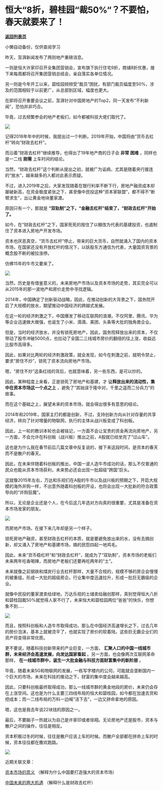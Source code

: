 # 恒大“8折，碧桂园“裁50%“？不要怕，春天就要来了！

[**返回列表页**](/gzh/政事堂2019)

小懒自动备份，仅供查阅学习

  

昨天，澎湃新闻发布了两则地产重磅消息。  

  

一则是恒大许家印召开全集团营销会，宣布旗下执行住宅9折，商铺8折优惠，接下来每周都将召开集团营销总结会，亲自落实各单位情况。

  

另一则是今年开工以来，碧桂园频频受“裁员”困扰，有部门裁员幅度至50%，涉及的范围相较于以前更广，从总部到区域，幅度也更大。

  

在即将召开重要会议之前，澎湃针对中国房地产的Top2，同一天发布“不利新闻”，恐怕并非巧合。

  

毕竟，过去频繁参会的地产老板们，如今都被科技大佬们取代了。

  

![](https://mmbiz.qpic.cn/mmbiz_jpg/rxhS23yu8cMyt7mF7aSFiaow4DaL5VsqNHf9GsOgg9iaTJVic1Yvrqd1xbU5icEMLpLoA2auIQ0mtsdgZeWBvj7stQ/640?wx_fmt=jpeg)

  

  

记得2018年年中的时候，我提出过一个判断。2019年开始，中国将由“货币去杠杆”转向“财政去杠杆”。

  

而沿着“财政去杠杆”继续推导，也得出了19年地产商的日子会 **非常** **困难** ，同样也是一二线 **刚需** 上车时间的结论。  

  

当然，“财政去杠杆”这个判断从提出之初，就被广为诟病，尤其是随着央行接连的“放水”，越来越多的人都对此表示质疑。

  

不过，进入2019年之后，大家发现随着在银行利率不断下行，房地产融资成本却屡破新高，在资金极度紧张之下，甚至像中民投这种“资本家联盟”，都不得不“断臂求生”，出让黄金地块董家渡。

  

原因只有一个，那就是 **“双轨制”之下，“金融去杠杆”结束了，“财政去杠杆”开始了。**

  

  

如今，在“财政去杠杆”之下，国家死死的按住了以棚改为代表的基建投资，也遏制住了资本进入房地产开发市场。

  

资本也厌恶真空，“货币去杠杆”停止，带来的巨大货币，自然就涌入了国内的资本市场，在国家还没有开放杠杆的情况下，以妖股东方通信为代表，大量国资背景的概念股不断的被拉涨停。

  

仿佛15年的牛市又要来了。

  

![](https://mmbiz.qpic.cn/mmbiz_jpg/rxhS23yu8cMyt7mF7aSFiaow4DaL5VsqNiaichsP5S9ibRyVwWeG5QCUrymAiaP7aoqMYZoXH3XQj9F3U9ic4GgPmF4w/640?wx_fmt=jpeg)

  

当然，历史是有借鉴意义的，未来房地产市场以及资本市场的走势，其实完全可以从2015年的那一波地产和房价走势中寻找逻辑。

  

2014年，中国确定了创新驱动战略，因此，在推动创新的大背景之下，国务院开启了大规模的放水，期望推动中国经济的跨越式发展。

  

在这一轮的经济刺激之下，中国爆发了移动互联网的浪潮，不仅阿里、腾讯、华为等企业迅速做大做强，也诞生了小米、滴滴、美团、头条等大批的独角兽企业。

  

但是，当时的经济放水，并没有锁死房地产，因此，国务院释放出来的资本，不仅带动了股市冲破5000点，也拉动了全国二三线城市房价的翻倍的往上涨，收益远比股市高得多。

  

因此，如果对比两轮的经济刺激政策，就会发现，如今在刺激之前，就明令禁止，要求“房住不炒”，锁死了资本流向房地产市场。

  

嗯，“房住不炒”这条红线的背后，也就意味着，另一些东西，是可以炒的。

  

因此，某种程度上来看，正是锁死了房地产和基建，才 **让释放出来的流动性，集中在资本市场这一个点之上**
，避免了“其始误于隆中对，千里之遥而二分兵力”的故事。

  

  

  

而在这个基础之上，展望未来的资本市场，就会得出很多有意思的结论。

  

2014年和2019年，国家主打的都是创新，不过，支持创新方向从针对存量的共享经济，转向了针对增量的物联网，执行的主体从战兴板变成了科创板。

  

因此，上一轮的教训本轮也会被铭记，一方面不会让宝贵的资金再流向房地产，另一方面，不会允许在科创板（战兴板）推出之前，A股就已经坐完了“过山车”。

  

这也是为什么我在春节前后几篇文章中反复说的，接下来这段时间，是资本的春天而不是散户的春天。

  

因此，在未来伴随着科创板的推出，中国一波人造牛市成功的话，那么不仅普通的民众也能从资本市场获利，未来势必还会出现一批超级“跨国”巨头。

  

这就像2015年左右，万达和乐视们在A股的牛市以及战兴板的预期之下，开启大规模的海外并购一样，不出意外随着科创板的开设，也将会出现一大批新的符合政策导向的“并购狂魔”。

  

所以，无论是企业还是个人，在今后这几年选对方向真的很重要，尤其是准备在资本市场发家的朋友。

  

![](https://mmbiz.qpic.cn/mmbiz_png/rxhS23yu8cMyt7mF7aSFiaow4DaL5VsqNpVuiazvLGSf1l7EficLJRMtKPcsCb62vf9bOBKqQ3MwI0EAzgrmbIfnw/640?wx_fmt=png)

  

  

而房地产市场，在接下来几年却是另一个样子。

  

锁死房地产融资，甚至财政去杠杆的本质，就是要避免放出来的水，没有去搞创新，却又涌入了房地产和基建市场，搞的民怨四起一地鸡毛。

  

因此，未来“货币稳杠杆”和“财政去杠杆”，就成为了“双轨制”，资本市场的老板们未来两年吃香喝辣，而房地产老板们还要再吃两年的“土”。

  

未来就像之前钢铁和煤炭行业去杠杆那样，大量不合规的，规模不够的房企会慢慢的被重组，形成一大批的超级房企。行业集中度迅速拉升，形成一批巨无霸级的企业。

  

就像中民投的董家渡卖给绿地，万达乐视的土储卖给融创那样，真别觉得恒大八折和碧桂园裁50%就觉得人家不行了，未来恒大和碧桂园两位“爸爸”的快乐，你想象不到.....

  

![](https://mmbiz.qpic.cn/mmbiz_jpg/rxhS23yu8cMyt7mF7aSFiaow4DaL5VsqNdTXT0W4wKcycJqhGfuJRChUETCXloUK4IL5LjFjQB4lu4oWibiarsiakw/640?wx_fmt=jpeg)

  

而且，按照科创板和人造牛市取得成功，那么在中国经济高速增长之下，过去几年的房价泡沫，基本上就被烫平了，也就实现了房价的软着陆，这些巨无霸企业们的资产将变得非常优质。

  

更不要说，随着科技创新带来的产业巨变，一方面， **汇聚人口的中国一线城市群，未来经济会高速发展，向发达国家看起** 。另一方面，也会像两次互联网革命那样，
**在一线城市群中，诞生一大批金融与科技方面财富集中的新阶层** 。

  

毕竟，随着未来5G和物联网的发展，一栋写字楼内的公司，可能就会垄断国内一个巨大的市场，未来在科技的推动之下，财富的集中度会越来越高。

  

因此，只要科创板最终取得成功，那么一线城市群的黄金地段的房价，未来仍会存在上涨空间。这也是为什么主要三四线布局的恒大和碧桂园，如今都在加速去货和控成本；而一二线布局的万科一边喊“活下去”，一边又拼命拿地的原因。

  

嗯，这也是我去年说22块钱的原因之一。

  

最后，不要脑子一热就以为自己是许家印或者徐翔。无论房地产还是股市，资本与散户之间的操作，往往是相反。

  

资本积极过冬的时候，往往是散户应该上车的时候。而散户全部都在拼命上车的时候，资本往往都在撒欢跑路。

  

![](https://mmbiz.qpic.cn/mmbiz_gif/rxhS23yu8cMyt7mF7aSFiaow4DaL5VsqN34ajogiblrzvL6JdicMbw89rfVjPPK76YopcUicZia8nXJCnicqwuj2eATA/640?wx_fmt=gif)

  

近期关联文章：

[资本市场的意义](http://mp.weixin.qq.com/s?__biz=MzAwMzU1ODAwOQ==&mid=2650330385&idx=1&sn=46bc8b2392625aeda0917a581b1ea8f0&chksm=83352a07b442a311580da38b278498466bf71f0d10a29d80d4664142dc40e58996b7b7d52285&scene=21#wechat_redirect)
（解释为什么中国要打造强大的资本市场）  

[中国未来的两大机遇](http://mp.weixin.qq.com/s?__biz=MzAwMzU1ODAwOQ==&mid=2650330416&idx=1&sn=997bf01ffa5a6ee193ca061c4b2a4a7d&chksm=83352a26b442a330f7e1d6470e6fb458e6bf43071b37badee679930e543e41ff7853f0139af1&scene=21#wechat_redirect)
（解释什么是财政去杠杆）  

